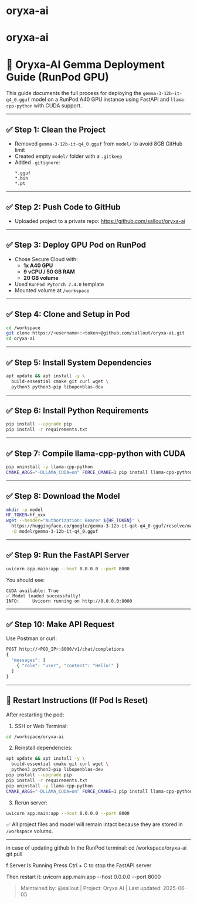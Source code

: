 # oryxa-ai
# oryxa-ai

# 🧠 Oryxa-AI Gemma Deployment Guide (RunPod GPU)

This guide documents the full process for deploying the `gemma-3-12b-it-q4_0.gguf` model on a RunPod A40 GPU instance using FastAPI and `llama-cpp-python` with CUDA support.

---

## ✅ Step 1: Clean the Project
- Removed `gemma-3-12b-it-q4_0.gguf` from `model/` to avoid 8GB GitHub limit
- Created empty `model/` folder with a `.gitkeep`
- Added `.gitignore`:
  ```
  *.gguf
  *.bin
  *.pt
  ```

---

## ✅ Step 2: Push Code to GitHub
- Uploaded project to a private repo: https://github.com/sallout/oryxa-ai

---

## ✅ Step 3: Deploy GPU Pod on RunPod
- Chose Secure Cloud with:
  - **1x A40 GPU**
  - **9 vCPU / 50 GB RAM**
  - **20 GB volume**
- Used `RunPod Pytorch 2.4.0` template
- Mounted volume at `/workspace`

---

## ✅ Step 4: Clone and Setup in Pod
```bash
cd /workspace
git clone https://<username>:<token>@github.com/sallout/oryxa-ai.git
cd oryxa-ai
```

---

## ✅ Step 5: Install System Dependencies
```bash
apt update && apt install -y \
  build-essential cmake git curl wget \
  python3 python3-pip libopenblas-dev
```

---

## ✅ Step 6: Install Python Requirements
```bash
pip install --upgrade pip
pip install -r requirements.txt
```

---

## ✅ Step 7: Compile llama-cpp-python with CUDA
```bash
pip uninstall -y llama-cpp-python
CMAKE_ARGS="-DLLAMA_CUDA=on" FORCE_CMAKE=1 pip install llama-cpp-python --no-cache-dir --force-reinstall
```

---

## ✅ Step 8: Download the Model
```bash
mkdir -p model
HF_TOKEN=hf_xxx
wget --header="Authorization: Bearer ${HF_TOKEN}" \
  https://huggingface.co/google/gemma-3-12b-it-qat-q4_0-gguf/resolve/main/gemma-3-12b-it-q4_0.gguf \
  -O model/gemma-3-12b-it-q4_0.gguf
```

---

## ✅ Step 9: Run the FastAPI Server
```bash
uvicorn app.main:app --host 0.0.0.0 --port 8000
```
You should see:
```
CUDA available: True
✅ Model loaded successfully!
INFO:     Uvicorn running on http://0.0.0.0:8000
```

---

## ✅ Step 10: Make API Request
Use Postman or curl:
```bash
POST http://<POD_IP>:8000/v1/chat/completions
{
  "messages": [
    { "role": "user", "content": "Hello!" }
  ]
}
```

---

## 🔁 Restart Instructions (If Pod Is Reset)

After restarting the pod:

1. SSH or Web Terminal:
```bash
cd /workspace/oryxa-ai
```

2. Reinstall dependencies:
```bash
apt update && apt install -y \
  build-essential cmake git curl wget \
  python3 python3-pip libopenblas-dev
pip install --upgrade pip
pip install -r requirements.txt
pip uninstall -y llama-cpp-python
CMAKE_ARGS="-DLLAMA_CUDA=on" FORCE_CMAKE=1 pip install llama-cpp-python --no-cache-dir --force-reinstall
```

3. Rerun server:
```bash
uvicorn app.main:app --host 0.0.0.0 --port 8000
```

✅ All project files and model will remain intact because they are stored in `/workspace` volume.

---

in case of updating github In the RunPod terminal:
cd /workspace/oryxa-ai
git pull

f Server Is Running
Press Ctrl + C to stop the FastAPI server

Then restart it:
uvicorn app.main:app --host 0.0.0.0 --port 8000



> Maintained by: @sallout | Project: Oryxa AI | Last updated: 2025-06-05
